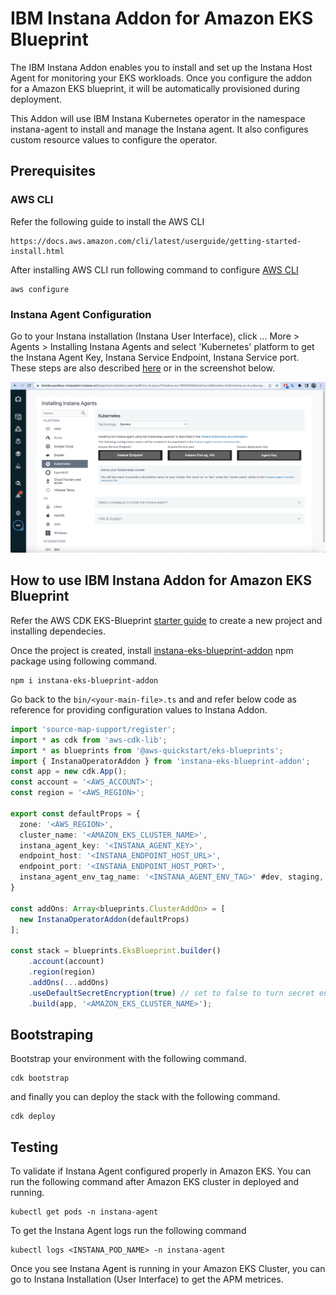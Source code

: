 # IBM Instana Addon for Amazon EKS Blueprint

The IBM Instana Addon enables you to install and set up the Instana Host Agent for monitoring your EKS workloads. Once you configure the addon for a Amazon EKS blueprint, it will be automatically provisioned during deployment.

This Addon will use IBM Instana Kubernetes operator in the namespace instana-agent to install and manage the Instana agent. It also configures custom resource values to configure the operator.

## Prerequisites

### AWS CLI
Refer the following guide to install the AWS CLI

```text
https://docs.aws.amazon.com/cli/latest/userguide/getting-started-install.html
```
After installing AWS CLI run following command to configure [AWS CLI](https://docs.aws.amazon.com/cli/latest/reference/configure/)

```shell
aws configure
```

### Instana Agent Configuration
Go to your Instana installation (Instana User Interface), click ... More > Agents > Installing Instana Agents and select 'Kubernetes' platform to get the Instana Agent Key, Instana Service Endpoint, Instana Service port. These steps are also described [here](https://www.ibm.com/docs/en/instana-observability/218?topic=instana-endpoints-keys) or in the screenshot below.

![Instana Agent Configuration](/res/instana-agent.png)

## How to use IBM Instana Addon for Amazon EKS Blueprint
Refer the AWS CDK EKS-Blueprint [starter guide](https://aws-quickstart.github.io/cdk-eks-blueprints/getting-started/) to create a new project and installing dependecies.

Once the project is created, install [instana-eks-blueprint-addon](https://www.npmjs.com/package/instana-eks-blueprint-addon?activeTab=readme) npm package using following command.

```shell
npm i instana-eks-blueprint-addon
```

Go back to the ```bin/<your-main-file>.ts``` and and refer below code as reference for providing configuration values to Instana Addon.

```typescript
import 'source-map-support/register';
import * as cdk from 'aws-cdk-lib';
import * as blueprints from '@aws-quickstart/eks-blueprints';
import { InstanaOperatorAddon } from 'instana-eks-blueprint-addon';
const app = new cdk.App();
const account = '<AWS_ACCOUNT>';
const region = '<AWS_REGION>';

export const defaultProps = {
  zone: '<AWS_REGION>',
  cluster_name: '<AMAZON_EKS_CLUSTER_NAME>',
  instana_agent_key: '<INSTANA_AGENT_KEY>',
  endpoint_host: '<INSTANA_ENDPOINT_HOST_URL>',
  endpoint_port: '<INSTANA_ENDPOINT_HOST_PORT>',
  instana_agent_env_tag_name: '<INSTANA_AGENT_ENV_TAG>' #dev, staging, prod etc.
}

const addOns: Array<blueprints.ClusterAddOn> = [
  new InstanaOperatorAddon(defaultProps)
];

const stack = blueprints.EksBlueprint.builder()
    .account(account)
    .region(region)
    .addOns(...addOns)
    .useDefaultSecretEncryption(true) // set to false to turn secret encryption off (non-production/demo cases)
    .build(app, '<AMAZON_EKS_CLUSTER_NAME>');
```
## Bootstraping
Bootstrap your environment with the following command.

```shell
cdk bootstrap
```

and finally you can deploy the stack with the following command.
```shell
cdk deploy
```

## Testing
To validate if Instana Agent configured properly in Amazon EKS. You can run the following command after Amazon EKS cluster in deployed and running.
```shell
kubectl get pods -n instana-agent
```

To get the Instana Agent logs run the following command
```shell
kubectl logs <INSTANA_POD_NAME> -n instana-agent
```

Once you see Instana Agent is running in your Amazon EKS Cluster, you can go to Instana Installation (User Interface) to get the APM metrices.

